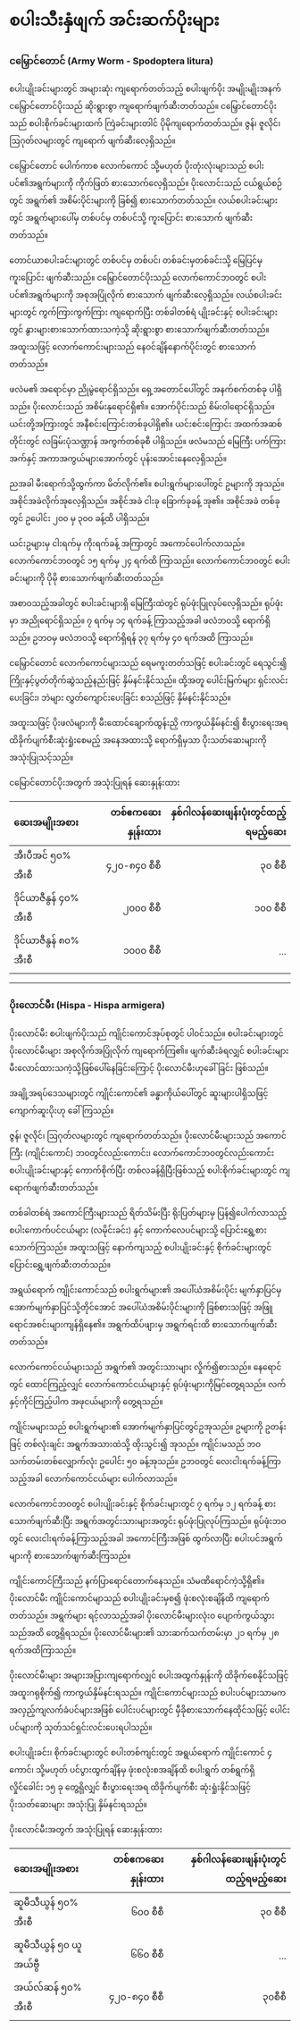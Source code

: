 # စပါးသီးနှံဖျက် အင်းဆက်ပိုးများ

### ငမြှောင်တောင် (Army Worm - Spodoptera Iitura)

စပါးပျိုးခင်းများတွင် အများဆုံး ကျရောက်တတ်သည့် စပါးဖျက်ပိုး အမျိုးမျိုးအနက် ငမြှောင်တောင်ပိုးသည် ဆိုးရွားစွာ ကျရောက်ဖျက်ဆီးတတ်သည်။ ငမြှောင်တောင်ပိုးသည် စပါးစိုက်ခင်းများထက် ကြဲခင်းများတါင် ပိုမိုကျရောက်တတ်သည်။ ဇွန်၊ ဇူလိုင်၊ ဩဂုတ်လများတွင် ကျရောက် ဖျက်ဆီးလေ့ရှိသည်။

ငမြှောင်တောင် ပေါက်ကာစ လောက်ကောင် သို့မဟုတ် ပိုးတုံးလုံးများသည် စပါးပင်၏အရွက်များကို ကိုက်ဖြတ် စားသောက်လေ့ရှိသည်။ ပိုးလောင်းသည် ငယ်ရွယ်စဉ်တွင် အရွက်၏ အစိမ်းပိုင်းများကို ခြစ်၍ စားသောက်တတ်သည်။ လယ်စပါးခင်းများတွင် အရွက်များပေါ်မှ တစ်ပင်မှ တစ်ပင်သို့ ကူးပြောင်း စားသောက် ဖျက်ဆီးတတ်သည်။

တောင်ယာစပါးခင်းများတွင် တစ်ပင်မှ တစ်ပင်၊ တစ်ခင်းမှတစ်ခင်းသို့ မြေပြင်မှ ကူးပြောင်း ဖျက်ဆီးသည်။ ငမြှောင်တောင်ပိုးသည် လောက်ကောင်ဘဝတွင် စပါးပင်၏အရွက်များကို အစုအပြုံလိုက် စားသောက် ဖျက်ဆီးလေ့ရှိသည်။ လယ်စပါးခင်းများတွင် ကွက်ကြားကွက်ကြား ကျရောက်ပြီး တစ်ခါတစ်ရံ ပျိုးခင်းနှင့် စပါးခင်းများတွင် နွားများစားသောက်ထားသကဲ့သို့ ဆိုးရွားစွာ စားသောက်ဖျက်ဆီးတတ်သည်။ အထူးသဖြင့် လောက်ကောင်းများသည် နေဝင်ချိန်နောက်ပိုင်းတွင် စားသောက်တတ်သည်။

ဖလံမ၏ အရောင်မှာ ညိုမွဲရောင်ရှိသည်။ ရှေ့အတောင်ပေါ်တွင် အနက်စက်တစ်ခု ပါရှိသည်။ ပိုးလောင်းသည် အစိမ်းနုရောင်ရှိ၏။ အောက်ပိုင်းသည် စိမ်းဝါရောင်ရှိသည်။ ယင်းတို့အကြားတွင် အနီစင်းကြောင်းတစ်ခုပါရှိ၏။ ယင်းစင်းကြောင်း အထက်အဆစ်တိုင်းတွင် လခြမ်းပုံသဏ္ဌာန် အကွက်တစ်ခုစီ ပါရှိသည်။ ဖလံမသည် မြေကြီး ပက်ကြားအက်နှင့် အကာအကွယ်များအောက်တွင် ပုန်းအောင်းနေလေ့ရှိသည်။

ညအခါ မီးရောက်သို့ထွက်ကာ မိတ်လိုက်၏။ စပါးရွက်များပေါ်တွင် ဥများကို အုသည်။ အစိုင်အခဲလိုက်အုလေ့ရှိသည်။ အစိုင်အခဲ ငါးခု ခြောက်ခုခန့် အု၏။ အစိုင်အခဲ တစ်ခုတွင် ဥပေါင်း ၂၀၀ မှ ၃၀၀ ခန့်ထိ ပါရှိသည်။

ယင်းဥများမှ ငါးရက်မှ ကိုးရက်ခန့် အကြာတွင် အကောင်ပေါက်လာသည်။ လောက်ကောင်ဘဝတွင် ၁၅ ရက်မှ ၂၄ ရက်ထိ ကြာသည်။ လောက်ကောင်ဘဝတွင် စပါးခင်းများကို ပိုမို စားသောက်ဖျက်ဆီးတတ်သည်။

အစာဝသည့်အခါတွင် စပါးခင်းများရှိ မြေကြီးထဲတွင် ရုပ်ဖုံးပြုလုပ်လေ့ရှိသည်။ ရုပ်ဖုံးမှာ အညိုရောင်ရှိသည်။ ၇ ရက်မှ ၁၄ ရက်ခန့် ကြာသည့်အခါ ဖလံဘဝသို့ ရောက်ရှိသည်။ ဥဘဝမှ ဖလံဘဝသို့ ရောက်ရှိရန် ၃၇ ရက်မှ ၄၀ ရက်အထိ ကြာသည်။

ငမြှောင်တောင် လောက်ကောင်များသည် ရေမကူးတတ်သဖြင့် စပါးခင်းတွင် ရေသွင်း၍ ကြိုးနှင့်ပွတ်တိုက်ဆွဲသည့်နည်းဖြင့် နှိမ်နင်းနိုင်သည်။ ထို့အတူ ပေါင်းမြက်များ ရှင်းလင်းပေးခြင်း၊ ဘဲများ လွှတ်ကျောင်းပေးခြင်း စသည်ဖြင့် နှိမ်နင်းနိုင်သည်။

အထူးသဖြင့် ပိုးဖလံများကို မီးထောင်ချောက်ထွန်းညှိ ကာကွယ်နှိမ်နင်း၍ စီးပွားရေးအရ ထိခိုက်ပျက်စီးဆုံးရှုံးစေမည့် အနေအထားသို့ ရောက်ရှိမှသာ ပိုးသတ်ဆေးများကို အသုံးပြုသင့်သည်။

ငမြောင်တောင်ပိုးအတွက် အသုံးပြုရန် ဆေးနှုန်းထား

| ဆေးအမျိုးအစား           | တစ်ဧကဆေးနှုန်းထား | နှစ်ဂါလန်ဆေးဖျန်းပုံးတွင်ထည့်ရမည့်ဆေး |
| :---------------------- | ----------------: | ------------------------------------: |
| အီးပီအင် ၅၀% အီးစီ      |      ၄၂၀-၈၄၀ စီစီ |                               ၃၀ စီစီ |
| ဒိုင်ယာဇီနွန် ၄၀% အီးစီ |         ၂၀၀၀ စီစီ |                              ၁၀၀ စီစီ |
| ဒိုင်ယာဇီနွန် ၈၀% အီးစီ |         ၁၀၀၀ စီစီ |                                   ... |

---

### ပိုးလောင်မီး (Hispa - Hispa armigera)

ပိုးလောင်မီး စပါးဖျက်ပိုးသည် ကျိုင်းကောင်အုပ်စုတွင် ပါဝင်သည်။ စပါးခင်းများတွင် ပိုးလောင်မီးများ အစုလိုက်အပြုံလိုက် ကျရောက်ကြ၏။ ဖျက်ဆီးခံရလျှင် စပါးခင်းများ မီးလောင်ထားသကဲ့သို့ဖြစ်ပေါ်နေခြင်းကြောင့် ပိုးလောင်မီးဟုခေါ်ခြင်း ဖြစ်သည်။

အချို့အရပ်ဒေသများတွင် ကျိုင်းကောင်၏ ခန္ဓာကိုယ်ပေါ်တွင် ဆူးများပါရှိသဖြင့် ကျောက်ဆူးပိုးဟု ခေါ်ကြသည်။

ဇွန်၊ ဇူလိုင်၊ ဩဂုတ်လများတွင် ကျရောက်တတ်သည်။ ပိုးလောင်မီးများသည် အကောင်ကြီး (ကျိုင်းကောင်) ဘဝတွင်လည်းကောင်း၊ လောက်ကောင်ဘဝတွင်လည်းကောင်း စပါးပျိုးခင်းများနှင့် ကောက်စိုက်ပြီး တစ်လခန့်ရှိပြီးဖြစ်သည့် စပါးစိုက်ခင်းများတွင် ကျရောက်ဖျက်ဆီးတတ်သည်။

တစ်ခါတစ်ရံ အကောင်ကြီးများသည် ရိတ်သိမ်းပြီး ရိုးပြတ်များမှ ပြန်၍ပေါက်လာသည့် စပါးကောက်ပင်ငယ်များ (လမိုင်းခင်း) နှင့် ကောက်လေပင်များသို့ ပြောင်းရွှေ့စားသောက်ကြသည်။ အထူးသဖြင့် နောက်ကျသည့် စပါးပျိုးခင်းနှင့် စိုက်ခင်းများတွင် ပြောင်းရွှေ့ဖျက်ဆီးတတ်သည်။

အရွယ်ရောက် ကျိုင်းကောင်သည် စပါးရွက်များ၏ အပေါ်ယံအစိမ်းပိုင်း မျက်နှာပြင်မှ အောက်မျက်နှာပြင်သို့တိုင်အောင် အပေါ်ယံအစိမ်းပိုင်းများကို ခြစ်စားသဖြင့် အဖြူရောင်အစင်းများကျန်ရှိနေ၏။ အရွက်ထိပ်ဖျားမှ အရွက်ရင်းထိ စားသောက်ဖျက်ဆီးတတ်သည်။

လောက်ကောင်ငယ်များသည် အရွက်၏ အတွင်းသားများ လှိုက်၍စားသည်။ နေရောင်တွင် ထောင်ကြည့်လျှင် လောက်ကောင်ငယ်များနှင့် ရုပ်ဖုံးများကိုမြင်တွေ့ရသည်။ လက်နှင့်ကိုင်ကြည့်ပါက အဖုငယ်များကို တွေ့ရသည်။

ကျိုင်းမများသည် စပါးရွက်များ၏ အောက်မျက်နှာပြင်တွင်ဥအုသည်။ ဥများကို ဥတန်းဖြင့် တစ်လုံးချင်း အရွက်အသားထဲသို့ ထိုးသွင်း၍ အုသည်။ ကျိုင်းမသည် ဘဝသက်တမ်းတစ်လျှောက်လုံး ဥပေါင်း ၅၀ ခန့်အုသည်။ ဥဘဝတွင် လေးငါးရက်ခန့်ကြာသည့်အခါ လောက်ကောင်ငယ်များ ပေါက်လာသည်။

လောက်ကောင်ဘဝတွင် စပါးပျိုးခင်းနှင့် စိုက်ခင်းများတွင် ၇ ရက်မှ ၁၂ ရက်ခန့် စားသောက်ဖျက်ဆီးပြီး အရွက်အတွင်းသားများအတွင်း ရုပ်ဖုံးပြုလုပ်ကြသည်။ ရုပ်ဖုံးဘဝတွင် လေးငါးရက်ခန့်ကြာသည့်အခါ အကောင်ကြီးအဖြစ် ထွက်လာပြီး စပါးပင်အရွက်များကို စားသောက်ဖျက်ဆီးကြသည်။

ကျိုင်းကောင်ကြီးသည် နက်ပြာရောင်တောက်နေသည်။ သံမဏိရောင်ကဲ့သို့ရှိ၏။ ပိုးလောင်မီး ကျိုင်းကောင်မျာသည် စပါးပျိုးခင်းမှစ၍ ဖုံးစလုံးစချိန်ထိ ကျရောက်တတ်သည်။ အရွက်များ ရင့်လာသည့်အခါ ပိုးလောင်မီးများလုံးဝ ပျောက်ကွယ်သွားသည်အထိ တွေ့ရှိရသည်။ ပိုးလောင်မီးများ၏ သားဆက်သက်တမ်းမှာ ၂၁ ရက်မှ ၂၈ ရက်အထိကြာသည်။

ပိုးလောင်မီးများ အများအပြားကျရောက်လျှင် စပါးအထွက်နှုန်းကို ထိခိုက်စေနိုင်သဖြင့် အထူးဂရုစိုက်၍ ကာကွယ်နှိမ်နင်းရသည်။ ကျိုင်းကောင်များသည် စပါးပင်များသာမက အလှည့်ကျလက်ခံပင်များအဖြစ် ပေါင်းပင်များတွင် မှီခိုစားသောက်နေထိုင်သဖြင့် ပေါင်းပင်များကို သုတ်သင်ရှင်းလင်းပေးရပါသည်။

စပါးပျိုးခင်း၊ စိုက်ခင်းများတွင် စပါးတစ်ကျင်းတွင် အရွယ်ရောက် ကျိုင်းကောင် ၄ ကောင်၊ သို့မဟုတ် ပင်ပွားထွက်ချိန်မှ ဖုံးစလုံးစအချိန်ထိ စပါးရွက် တစ်ရွက်ရှိ လှိုင်ခေါင်း ၁၅ ခု တွေ့ရှိလျှင် စီးပွားရေးအရ ထိခိုက်ပျက်စီး ဆုံးရှုံးနိုင်သဖြင့် ပိုးသတ်ဆေးများ အသုံးပြု နှိမ်နင်းရသည်။

ပိုးလောင်မီးအတွက် အသုံးပြုရန် ဆေးနှုန်းထား

| ဆေးအမျိုးအစား          | တစ်ဧကဆေးနှုန်းထား | နှစ်ဂါလန်ဆေးဖျန်းပုံးတွင်ထည့်ရမည့်ဆေး |
| :--------------------- | ----------------: | ------------------------------------: |
| ဆူမီသီယွန် ၅၀% အီးစီ   |          ၆၀၀ စီစီ |                               ၃၀ စီစီ |
| ဆူမီသီယွန် ၅၀ ယူအယ်ဗွီ |          ၆၆၀ စီစီ |                                   ... |
| အယ်လ်ဆန် ၅၀% အီးစီ     |      ၄၂၀-၈၄၀ စီစီ |                                ၃၀စီစီ |
